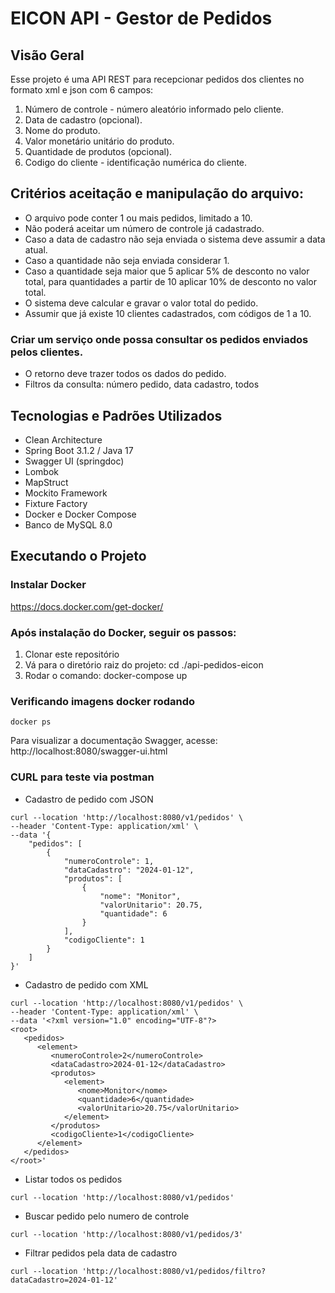 # EICON API - Gestor de Pedidos

## Visão Geral
Esse projeto é uma API REST para recepcionar pedidos dos clientes no formato xml e json com 6 campos:
1. Número de controle - número aleatório informado pelo cliente.
2. Data de cadastro (opcional).
3. Nome do produto.
4. Valor monetário unitário do produto.
5. Quantidade de produtos (opcional).
6. Codigo do cliente - identificação numérica do cliente.

## Critérios aceitação e manipulação do arquivo:
* O arquivo pode conter 1 ou mais pedidos, limitado a 10.
* Não poderá aceitar um número de controle já cadastrado.
* Caso a data de cadastro não seja enviada o sistema deve assumir a data atual.
* Caso a quantidade não seja enviada considerar 1.
* Caso a quantidade seja maior que 5 aplicar 5% de desconto no valor total, para quantidades a partir de 10 aplicar 10% de desconto no valor total.
* O sistema deve calcular e gravar o valor total do pedido.
* Assumir que já existe 10 clientes cadastrados, com códigos de 1 a 10.

### Criar um serviço onde possa consultar os pedidos enviados pelos clientes.
* O retorno deve trazer todos os dados do pedido.
* Filtros da consulta: número pedido, data cadastro, todos

## Tecnologias e Padrões Utilizados

* Clean Architecture
* Spring Boot 3.1.2 / Java 17
* Swagger UI (springdoc)
* Lombok
* MapStruct
* Mockito Framework
* Fixture Factory
* Docker e Docker Compose
* Banco de MySQL 8.0

## Executando o Projeto

### Instalar Docker
https://docs.docker.com/get-docker/

### Após instalação do Docker, seguir os passos:
1. Clonar este repositório
2. Vá para o diretório raiz do projeto: cd ./api-pedidos-eicon
3. Rodar o comando: docker-compose up

### Verificando imagens docker rodando
```
docker ps
```
Para visualizar a documentação Swagger, acesse: http://localhost:8080/swagger-ui.html

### CURL para teste via postman

* Cadastro de pedido com JSON
```
curl --location 'http://localhost:8080/v1/pedidos' \
--header 'Content-Type: application/xml' \
--data '{
    "pedidos": [
        {
            "numeroControle": 1,
            "dataCadastro": "2024-01-12",
            "produtos": [
                {
                    "nome": "Monitor",
                    "valorUnitario": 20.75,
                    "quantidade": 6
                }
            ],
            "codigoCliente": 1
        }
    ]
}'
```

* Cadastro de pedido com XML
```
curl --location 'http://localhost:8080/v1/pedidos' \
--header 'Content-Type: application/xml' \
--data '<?xml version="1.0" encoding="UTF-8"?>
<root>
   <pedidos>
      <element>
         <numeroControle>2</numeroControle>     
         <dataCadastro>2024-01-12</dataCadastro>         
         <produtos>
            <element>
               <nome>Monitor</nome>
               <quantidade>6</quantidade>
               <valorUnitario>20.75</valorUnitario>
            </element>
         </produtos>
         <codigoCliente>1</codigoCliente>
      </element>
   </pedidos>
</root>'
```

* Listar todos os pedidos
```
curl --location 'http://localhost:8080/v1/pedidos'
```

* Buscar pedido pelo numero de controle
```
curl --location 'http://localhost:8080/v1/pedidos/3'
```

* Filtrar pedidos pela data de cadastro
```
curl --location 'http://localhost:8080/v1/pedidos/filtro?dataCadastro=2024-01-12'
```